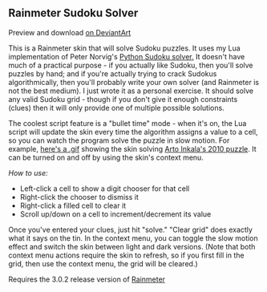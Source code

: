 ## Rainmeter Sudoku Solver ##
Preview and download [on DeviantArt](http://flyinghyrax.deviantart.com/art/Rainmeter-Sudoku-Solver-419344963)

This is a Rainmeter skin that will solve Sudoku puzzles.  It uses my Lua implementation of Peter Norvig's [Python Sudoku solver.](http://norvig.com/sudoku.html)  It doesn't have much of a practical purpose - if you actually like Sudoku, then you'll solve puzzles by hand; and if you're actually trying to crack Sudokus algorithmically, then you'll probably write your own solver (and Rainmeter is not the best medium).  I just wrote it as a personal exercise.  It should solve any valid Sudoku grid - though if you don't give it enough constraints (clues) then it will only provide one of multiple possible solutions.

The coolest script feature is a "bullet time" mode - when it's on, the Lua script will update the skin every time the algorithm assigns a value to a cell, so you can watch the program solve the puzzle in slow motion.  For example, [here's a .gif](http://i.imgur.com/cQxJ4r1.gif) showing the skin solving [Arto Inkala's 2010 puzzle](http://www.dailymail.co.uk/news/article-1304222/It-took-months-create-long-crack--worlds-hardest-Sudoku.html).  It can be turned on and off by using the skin's context menu.

*How to use:*

- Left-click a cell to show a digit chooser for that cell
- Right-click the chooser to dismiss it
- Right-click a filled cell to clear it
- Scroll up/down on a cell to increment/decrement its value

Once you've entered your clues, just hit "solve."  "Clear grid" does exactly what it says on the tin.  In the context menu, you can toggle the slow motion effect and switch the skin between light and dark versions.  (Note that both context menu actions require the skin to refresh, so if you first fill in the grid, then use the context menu, the grid will be cleared.)

Requires the 3.0.2 release version of [Rainmeter](http://rainmeter.net/)